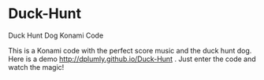 Duck-Hunt
=========

Duck Hunt Dog Konami Code


This is a Konami code with the perfect score music and the duck hunt dog. Here is a demo http://dplumly.github.io/Duck-Hunt
. Just enter the code and watch the magic!
